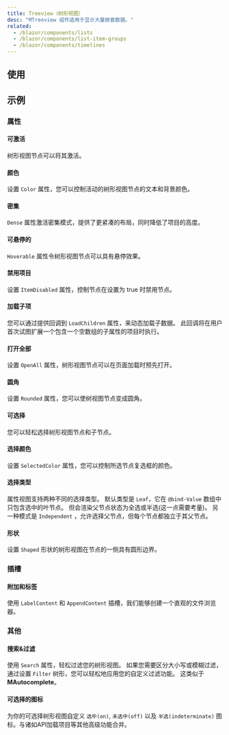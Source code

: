 ```yaml
---
title: Treeview（树形视图）
desc: "MTreeview 组件适用于显示大量嵌套数据。"
related:
  - /blazor/components/lists
  - /blazor/components/list-item-groups
  - /blazor/components/timelines
---
```


## 使用

<masa-example file="Examples.components.treeview.Usage"></masa-example>

## 示例

### 属性

#### 可激活

树形视图节点可以将其激活。

<masa-example file="Examples.components.treeview.Activatable"></masa-example>

#### 颜色

设置 `Color` 属性，您可以控制活动的树形视图节点的文本和背景颜色。

<masa-example file="Examples.components.treeview.Color"></masa-example>

#### 密集

`Dense` 属性激活密集模式，提供了更紧凑的布局，同时降低了项目的高度。

<masa-example file="Examples.components.treeview.Dense"></masa-example>

#### 可悬停的

`Hoverable` 属性令树形视图节点可以具有悬停效果。

<masa-example file="Examples.components.treeview.Hoverable"></masa-example>

#### 禁用项目

设置 `ItemDisabled` 属性，控制节点在设置为 true 时禁用节点。

<masa-example file="Examples.components.treeview.ItemDisabled"></masa-example>

#### 加载子项

您可以通过提供回调到 `LoadChildren` 属性，来动态加载子数据。 此回调将在用户首次试图扩展一个包含一个空数组的子属性的项目时执行。

<masa-example file="Examples.components.treeview.LoadChildren"></masa-example>

#### 打开全部

设置 `OpenAll` 属性，树形视图节点可以在页面加载时预先打开。

<masa-example file="Examples.components.treeview.OpenAll"></masa-example>

#### 圆角

设置 `Rounded` 属性，您可以使树视图节点变成圆角。

<masa-example file="Examples.components.treeview.Rounded"></masa-example>

#### 可选择

您可以轻松选择树形视图节点和子节点。

<masa-example file="Examples.components.treeview.Selectable"></masa-example>

#### 选择颜色

设置 `SelectedColor` 属性，您可以控制所选节点复选框的颜色。

<masa-example file="Examples.components.treeview.SelectColor"></masa-example>

#### 选择类型

属性视图支持两种不同的选择类型。 默认类型是 `Leaf`，它在 `@bind-Value` 数组中只包含选中的叶节点。 但会渲染父节点状态为全选或半选(这一点需要考量)。 另一种模式是 `Independent`
，允许选择父节点，但每个节点都独立于其父节点。

<masa-example file="Examples.components.treeview.SelectType"></masa-example>

#### 形状

设置 `Shaped` 形状的树形视图在节点的一侧具有圆形边界。

<masa-example file="Examples.components.treeview.Shaped"></masa-example>

### 插槽

#### 附加和标签

使用 `LabelContent` 和 `AppendContent` 插槽，我们能够创建一个直观的文件浏览器。

<masa-example file="Examples.components.treeview.AppendAndLabel"></masa-example>

### 其他

#### 搜索&过滤

使用 `Search` 属性，轻松过滤您的树形视图。 如果您需要区分大小写或模糊过滤，通过设置 `Filter` 树形，您可以轻松地应用您的自定义过滤功能。 这类似于 **MAutocomplete**。

<masa-example file="Examples.components.treeview.SearchAndFilter"></masa-example>

#### 可选择的图标

为你的可选择树形视图自定义 `选中(on)`, `未选中(off)` 以及 `半选(indeterminate)` 图标。与诸如API加载项目等其他高级功能合并。

<masa-example file="Examples.components.treeview.SelectableIcons"></masa-example>